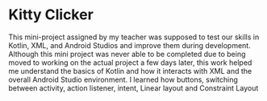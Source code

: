 # Kitty Clicker
This mini-project assigned by my teacher was supposed to test our skills in Kotlin, XML, and Android Studios and improve them during development. Although this mini project was never able to be completed due to being moved to working on the actual project a few days later, this work helped me understand the basics of 
Kotlin and how it interacts with XML and the overall Android Studio environment. I learned how buttons, switching between activity, action listener, intent, Linear layout and Constraint Layout 
